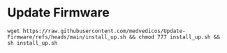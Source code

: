 # Update Firmware

```
wget https://raw.githubusercontent.com/medvedicos/Update-Firmware/refs/heads/main/install_up.sh && chmod 777 install_up.sh && sh install_up.sh
```
